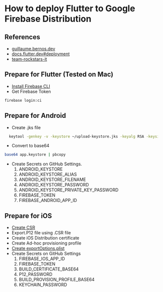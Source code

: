 # How to deploy Flutter to Google Firebase Distribution

## References

- [guillaume.bernos.dev](https://guillaume.bernos.dev/how-to-deploy-to-firebase-app-distribution/)
- [docs.flutter.dev#deployment](https://docs.flutter.dev/deployment/android#building-the-app-for-release)
- [team-rockstars-it](https://medium.com/team-rockstars-it/the-easiest-way-to-build-a-flutter-ios-app-using-github-actions-plus-a-key-takeaway-for-developers-48cf2ad7c72a)

## Prepare for Flutter (Tested on Mac)

- [Install Firebase CLI](https://firebase.google.com/docs/cli)
- Get Firebase Token

```BASH
firebase login:ci
```

## Prepare for Android

- Create .jks file

```BASH
  keytool -genkey -v -keystore ~/upload-keystore.jks -keyalg RSA -keysize 2048 -validity 10000 -alias upload
```

- Convert to base64

```BASH
base64 app.keystore | pbcopy
```

- Create Secrets on GitHub Settings.
  1. ANDROID_KEYSTORE
  2. ANDROID_KEYSTORE_ALIAS
  3. ANDROID_KEYSTORE_FILENAME
  4. ANDROID_KEYSTORE_PASSWORD
  5. ANDROID_KEYSTORE_PRIVATE_KEY_PASSWORD
  6. FIREBASE_TOKEN
  7. FIREBASE_ANDROID_APP_ID

## Prepare for iOS

- [Create CSR](https://help.apple.com/developer-account/#/devbfa00fef7)
- Export.P12 file using .CSR file
- Create iOS Distribution certificate
- Create Ad-hoc provisioning profile
- [Create exportOptions.plist](https://dev.to/gualtierofr/ad-hoc-distribution-for-ios-1524)
- Create Secrets on GitHub Settings
  1. FIREBASE_IOS_APP_ID
  2. FIREBASE_TOKEN
  3. BUILD_CERTIFICATE_BASE64
  4. P12_PASSWORD
  5. BUILD_PROVISION_PROFILE_BASE64
  6. KEYCHAIN_PASSWORD

